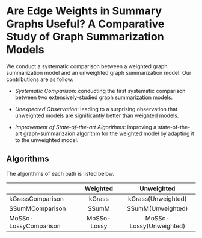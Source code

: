 # Are Edge Weights in Summary Graphs Useful? A Comparative Study of Graph Summarization Models

We conduct a systematic comparison between a weighted graph summarization model and an unweighted graph summarization model.
Our contributions are as follow:

* *Systematic Comparison*: conducting the first systematic comparison between two extensively-studied graph summarization models.

* *Unexpected Observation*: leading to a surprising observation that unweighted models are significantly better than weighted models.

* *Improvement of State-of-the-art Algorithms*: improving a state-of-the-art graph-summarizaion algorithm for the weighted model by adapting it to the unweighted model.

## Algorithms
The algorithms of each path is listed below.

|           | Weighted                                       | Unweighted                   
| ----------|:-----------------------------------------------:| :---------------------:|
| kGrassComparison    | kGrass         |  kGrass(Unweighted)    
| SSumMComparison     | SSumM        | SSumM(Unweighted)       
| MoSSo-LossyComparison     | MoSSo-Lossy         | MoSSo-Lossy(Unweighted)    

